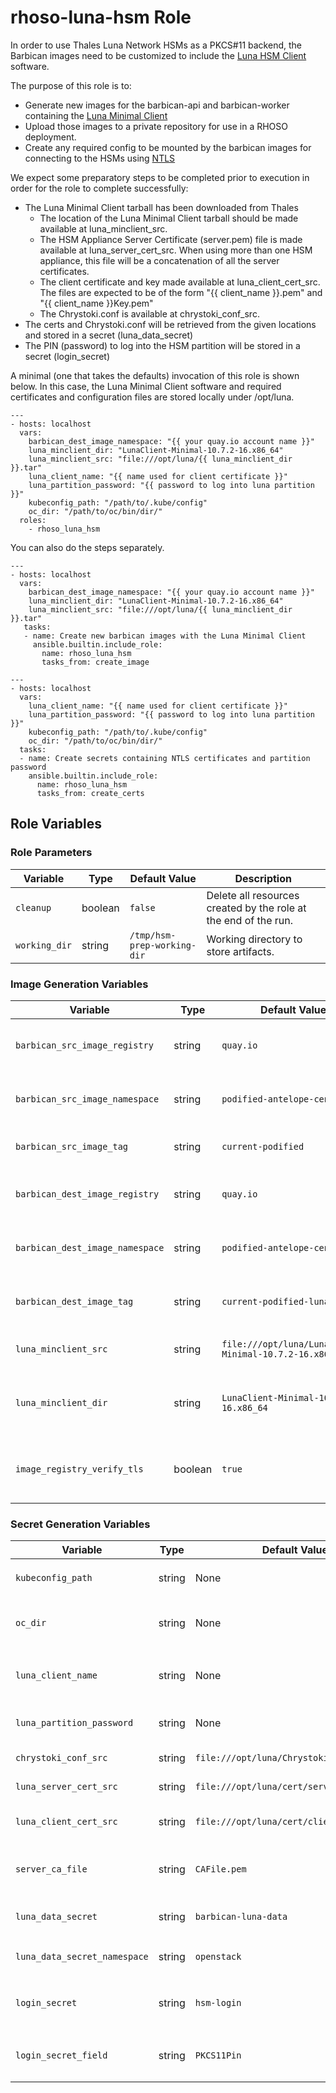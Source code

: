 # rhoso-luna-hsm Role

In order to use Thales Luna Network HSMs as a PKCS#11 backend, the Barbican
images need to be customized to include the [Luna HSM Client](https://www.thalesdocs.com/gphsm/luna/7/docs/network/Content/Home_Luna.htm) software.

The purpose of this role is to:
* Generate new images for the barbican-api and barbican-worker containing the
  [Luna Minimal Client](https://www.thalesdocs.com/gphsm/luna/7/docs/network/Content/install/client_install/linux_docker_minimal_extended.htm)
* Upload those images to a private repository for use in a RHOSO deployment.
* Create any required config to be mounted by the barbican images for connecting to the HSMs
  using [NTLS](https://www.thalesdocs.com/gphsm/luna/7/docs/network/Content/admin_partition/connections/connections.htm#NTLS)

We expect some preparatory steps to be completed prior to execution in order for the
role to complete successfully:
* The Luna Minimal Client tarball has been downloaded from Thales
  * The location of the Luna Minimal Client tarball should be made available at luna_minclient_src.
  * The HSM Appliance Server Certificate (server.pem) file is made available at luna_server_cert_src.
    When using more than one HSM appliance, this file will be a concatenation of all the server certificates.
  * The client certificate and key made available at luna_client_cert_src.  The files are expected
    to be of the form "{{ client_name }}.pem" and "{{ client_name }}Key.pem"
  * The Chrystoki.conf is available at chrystoki_conf_src.
* The certs and Chrystoki.conf will be retrieved from the given locations and stored in a secret (luna_data_secret)
* The PIN (password) to log into the HSM partition will be stored in a secret (login_secret)

A minimal (one that takes the defaults) invocation of this role is shown below.  In this case, the Luna Minimal Client
software and required certificates and configuration files are stored locally under /opt/luna.

    ---
    - hosts: localhost
      vars:
        barbican_dest_image_namespace: "{{ your quay.io account name }}"
        luna_minclient_dir: "LunaClient-Minimal-10.7.2-16.x86_64"
        luna_minclient_src: "file:///opt/luna/{{ luna_minclient_dir }}.tar"
        luna_client_name: "{{ name used for client certificate }}"
        luna_partition_password: "{{ password to log into luna partition }}"
        kubeconfig_path: "/path/to/.kube/config"
        oc_dir: "/path/to/oc/bin/dir/"
      roles:
        - rhoso_luna_hsm

You can also do the steps separately.

    ---
    - hosts: localhost
      vars:
        barbican_dest_image_namespace: "{{ your quay.io account name }}"
        luna_minclient_dir: "LunaClient-Minimal-10.7.2-16.x86_64"
        luna_minclient_src: "file:///opt/luna/{{ luna_minclient_dir }}.tar"
       tasks:
       - name: Create new barbican images with the Luna Minimal Client
         ansible.builtin.include_role:
           name: rhoso_luna_hsm
           tasks_from: create_image

    ---
    - hosts: localhost
      vars:
        luna_client_name: "{{ name used for client certificate }}"
        luna_partition_password: "{{ password to log into luna partition }}"
        kubeconfig_path: "/path/to/.kube/config"
        oc_dir: "/path/to/oc/bin/dir/"
      tasks:
      - name: Create secrets containing NTLS certificates and partition password
        ansible.builtin.include_role:
          name: rhoso_luna_hsm
          tasks_from: create_certs

## Role Variables

### Role Parameters
| Variable      | Type    | Default Value               | Description                                                     |
| ------------- | ------- | --------------------------- | --------------------------------------------------------------- |
| `cleanup`     | boolean | `false`                     | Delete all resources created by the role at the end of the run. |
| `working_dir` | string  | `/tmp/hsm-prep-working-dir` | Working directory to store artifacts.                           |

### Image Generation Variables
| Variable                        | Type    | Default Value                                              | Description                                                 |
| ------------------------------- | ------- | ---------------------------------------------------------- | ----------------------------------------------------------- |
| `barbican_src_image_registry`   | string  | `quay.io`                                                  | Registry used to pull down the Barbican images              |
| `barbican_src_image_namespace`  | string  | `podified-antelope-centos9`                                | Registry namespace for the Barbican images                  |
| `barbican_src_image_tag`        | string  | `current-podified`                                         | Tag used to identify the source images                      |
| `barbican_dest_image_registry`  | string  | `quay.io`                                                  | Registry used to push the modified images                   |
| `barbican_dest_image_namespace` | string  | `podified-antelope-centos9`                                | Registry namespace for the modified images                  |
| `barbican_dest_image_tag`       | string  | `current-podified-luna`                                    | Tag used to identify the modified images                    |
| `luna_minclient_src`            | string  | `file:///opt/luna/LunaClient-Minimal-10.7.2-16.x86_64.tar` | Location of the Luna Minimal Client tarball                 |
| `luna_minclient_dir`            | string  | `LunaClient-Minimal-10.7.2-16.x86_64`                      | Top level directory inside the Linux Minimal Client tarball |
| `image_registry_verify_tls`     | boolean | `true`                                                     | Use TLS verification when pushing/pulling images            |

### Secret Generation Variables
| Variable                     | Type   | Default Value                             | Description                                                                                   |
| ---------------------------- | ------ | ----------------------------------------- | --------------------------------------------------------------------------------------------- |
| `kubeconfig_path`            | string | None                                      | Full path to kubeconfig file. e.g. `/home/user/.kube/config`                                  |
| `oc_dir`                     | string | None                                      | Full path to the directory containing the `oc` command binary. e.g. `/home/user/.crc/bin/oc/` |
| `luna_client_name`           | string | None                                      | Name of the client certificate.  This must match the certificate and key file names           |
| `luna_partition_password`    | string | None                                      | Password (SO PIN) used to log into the HSM partition                                          |
| `chrystoki_conf_src`         | string | `file:///opt/luna/Chrystoki.conf`         | Full path to the Chrystoki.conf file                                                          |
| `luna_server_cert_src`       | string | `file:///opt/luna/cert/server/server.pem` | Full path to the HSM server certificate                                                       |
| `luna_client_cert_src`       | string | `file:///opt/luna/cert/client`            | Directory path to the directory containing the client certificate and key                     |
| `server_ca_file`             | string | `CAFile.pem`                              | Name to be used for the server certificate once mounted on the container                      |
| `luna_data_secret`           | string | `barbican-luna-data`                      | Name of the secret used to store client and server certificates                               |
| `luna_data_secret_namespace` | string | `openstack`                               | Namespace to be used when creating `luna_data_secret`                                         |
| `login_secret`               | string | `hsm-login`                               | Name of the secret used to store the password to log into the HSM partition                   |
| `login_secret_field`         | string | `PKCS11Pin`                               | Secret key used to store the `luna_partition_password` data in `login_secret`                 |
